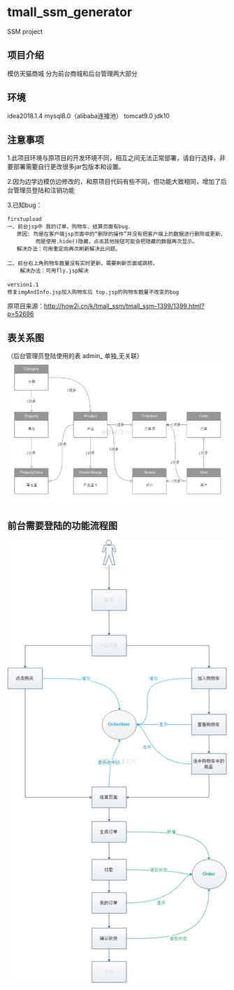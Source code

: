 # tmall_ssm_generator
SSM project
## 项目介绍
模仿天猫商城  分为前台商城和后台管理两大部分
## 环境
idea2018.1.4 mysql8.0（alibaba连接池） tomcat9.0 jdk10

## 注意事项

1.此项目环境与原项目的开发环境不同，相互之间无法正常部署，请自行选择，非要部署需要自行更改很多jar包版本和设置。

2.因为边学边模仿边修改的，和原项目代码有些不同，但功能大致相同，增加了后台管理员登陆和注销功能

3.已知bug：
     
    firstupload
    一、前台jsp中 我的订单、购物车、结算页面有bug.
       原因: 均是在客户端jsp页面中的“删除的操作”并没有把客户端上的数据进行删除或更新，
             而是使用.hide()隐藏，点击其他按钮可能会把隐藏的数据再次显示。
       解决办法：可用重定向再次刷新解决此问题。
    
    二、前台右上角购物车数量没有实时更新，需要刷新页面或跳转。
        解决办法：可用fly.jsp解决
        
    version1.1
    修复imgAndInfo.jsp加入购物车后 top.jsp的购物车数量不改变的bug
原项目来源：http://how2j.cn/k/tmall_ssm/tmall_ssm-1399/1399.html?p=52696
## 表关系图
（后台管理员登陆使用的表 admin_ 单独,无关联）
<img src="https://github.com/dayo0107/tmall_ssm_generator/blob/master/biao.png"/>
## 前台需要登陆的功能流程图
<img src="https://github.com/dayo0107/tmall_ssm_generator/blob/master/cart.png"/>
